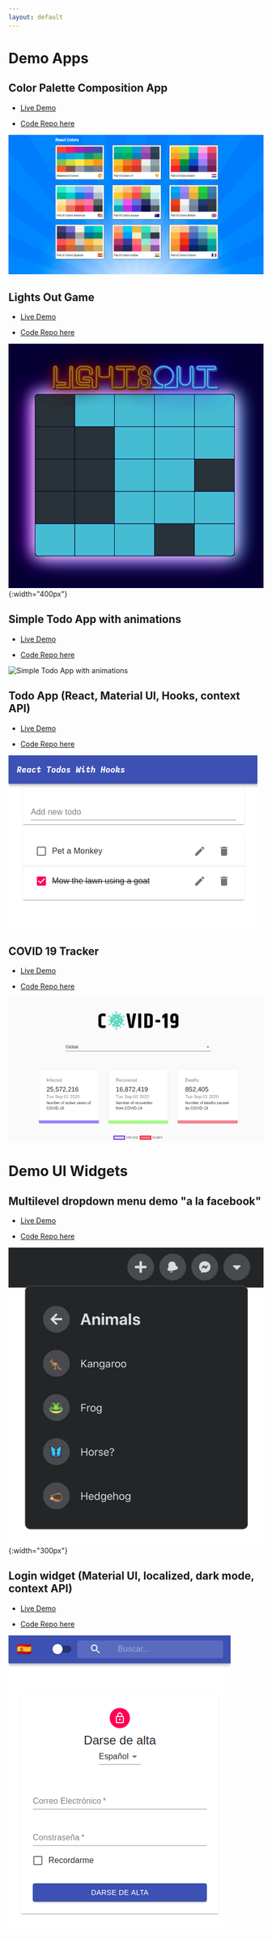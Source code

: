 ```yaml
---
layout: default
---
```


# Demo Apps

## Color Palette Composition App

- [Live Demo](https://boostup.github.io/react-colors-app/)

- [Code Repo here](https://github.com/boostup/react-colors-app)

![Color Palette Composition App](images/react-colors-app.png)

## Lights Out Game

- [Live Demo](https://pedantic-stonebraker-c10870.netlify.app/)

- [Code Repo here](https://github.com/boostup/react-lights-out)

![Lights Out Game](images/lights-out-screenshot.png){:width="400px"}

## Simple Todo App with animations

- [Live Demo](https://confident-shockley-90b9a0.netlify.app/)

- [Code Repo here](https://github.com/boostup/react-todo-app-with-animations)

![Simple Todo App with animations](images/9F51794D-2C11-422B-9188-AE4D6EF6C1C2.jpeg)


## Todo App (React, Material UI, Hooks, context API)

- [Live Demo](https://boostup.github.io/react-hooks-mui-todo-app/)

- [Code Repo here](https://github.com/boostup/react-hooks-mui-todo-app)

![Todo App (React, Material UI, Hooks, context API)](images/react-todos-app.png)

## COVID 19 Tracker

- [Live Demo](https://boostup-covid19-tracker.netlify.app/)

- [Code Repo here](https://github.com/boostup/react-demo-apps/tree/master/covid19-tracker)

![COVID 19 Tracker](images/covid19tracker-screenshot.png)

# Demo UI Widgets

## Multilevel dropdown menu demo "a la facebook"

- [Live Demo](https://laughing-pare-6fcdf7.netlify.app/)

- [Code Repo here](https://github.com/boostup/react-demo-widgets/tree/master/facebook-dropdown-clone)

![Multilevel dropdown menu demo "a la facebook"](images/E89E5338-5A09-4137-B8A1-DB8B6D9FACE7.jpeg){:width="300px"}

## Login widget (Material UI, localized, dark mode, context API)

- [Live Demo](https://nervous-wescoff-fd3b90.netlify.app/)

- [Code Repo here](https://github.com/boostup/react-demo-widgets/tree/master/material-ui-localized-login-with-dark-mode)

![Login widget (Material UI, localized, dark mode, context API)](images/material-ui-localized-login-with-dark-mode.png)

